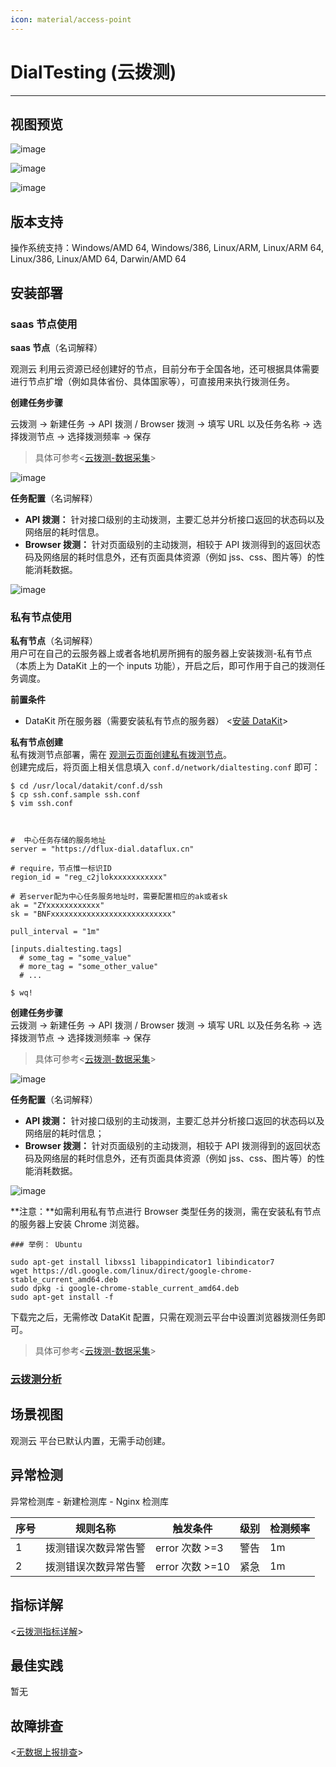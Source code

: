 ```yaml
---
icon: material/access-point
---
```


# DialTesting (云拨测)

---

## 视图预览

![image](../imgs/input-dialtesting-1.png)

![image](../imgs/input-dialtesting-2.png)

![image](../imgs/input-dialtesting-3.png)

## 版本支持

操作系统支持：Windows/AMD 64, Windows/386, Linux/ARM, Linux/ARM 64, Linux/386, Linux/AMD 64, Darwin/AMD 64

## 安装部署

### saas 节点使用

**saas 节点**（名词解释）

观测云 利用云资源已经创建好的节点，目前分布于全国各地，还可根据具体需要进行节点扩增（例如具体省份、具体国家等），可直接用来执行拨测任务。

**创建任务步骤**

云拨测 -> 新建任务 -> API 拨测 / Browser 拨测 -> 填写 URL 以及任务名称 -> 选择拨测节点 -> 选择拨测频率 -> 保存
> 具体可参考<[云拨测-数据采集](../../../usability-monitoring/dialingtest-task/)>

![image](../imgs/input-dialtesting-5.png)

**任务配置**（名词解释）<br />

- **API 拨测：** 针对接口级别的主动拨测，主要汇总并分析接口返回的状态码以及网络层的耗时信息。
- **Browser 拨测：** 针对页面级别的主动拨测，相较于 API 拨测得到的返回状态码及网络层的耗时信息外，还有页面具体资源（例如 jss、css、图片等）的性能消耗数据。

![image](../imgs/input-dialtesting-4.png)


### 私有节点使用

**私有节点**（名词解释）<br />
用户可在自己的云服务器上或者各地机房所拥有的服务器上安装拨测-私有节点（本质上为 DataKit 上的一个 inputs 功能），开启之后，即可作用于自己的拨测任务调度。

**前置条件**

- DataKit 所在服务器（需要安装私有节点的服务器） <[安装 DataKit](../../datakit/datakit-install.md)>

**私有节点创建**<br />
私有拨测节点部署，需在 [观测云页面创建私有拨测节点](../../../usability-monitoring/self-node/)。<br />
创建完成后，将页面上相关信息填入 `conf.d/network/dialtesting.conf` 即可：

```
$ cd /usr/local/datakit/conf.d/ssh
$ cp ssh.conf.sample ssh.conf
$ vim ssh.conf



#  中心任务存储的服务地址
server = "https://dflux-dial.dataflux.cn"

# require，节点惟一标识ID
region_id = "reg_c2jlokxxxxxxxxxxx"

# 若server配为中心任务服务地址时，需要配置相应的ak或者sk
ak = "ZYxxxxxxxxxxxx"
sk = "BNFxxxxxxxxxxxxxxxxxxxxxxxxxxx"

pull_interval = "1m"

[inputs.dialtesting.tags]
  # some_tag = "some_value"
  # more_tag = "some_other_value"
  # ...

$ wq!
```

**创建任务步骤**<br />
云拨测 -> 新建任务 -> API 拨测 / Browser 拨测 -> 填写 URL 以及任务名称 -> 选择拨测节点 -> 选择拨测频率 -> 保存
> 具体可参考<[云拨测-数据采集](../../../usability-monitoring/dialingtest-task/)>

![image](../imgs/input-dialtesting-7.png)

**任务配置**（名词解释）

- **API 拨测：** 针对接口级别的主动拨测，主要汇总并分析接口返回的状态码以及网络层的耗时信息；
- **Browser 拨测：** 针对页面级别的主动拨测，相较于 API 拨测得到的返回状态码及网络层的耗时信息外，还有页面具体资源（例如 jss、css、图片等）的性能消耗数据。

![image](../imgs/input-dialtesting-6.png)


**注意：**如需利用私有节点进行 Browser 类型任务的拨测，需在安装私有节点的服务器上安装 Chrome 浏览器。

```
### 举例： Ubuntu

sudo apt-get install libxss1 libappindicator1 libindicator7
wget https://dl.google.com/linux/direct/google-chrome-stable_current_amd64.deb
sudo dpkg -i google-chrome-stable_current_amd64.deb
sudo apt-get install -f
```

下载完之后，无需修改 DataKit 配置，只需在观测云平台中设置浏览器拨测任务即可。

> 具体可参考<[云拨测-数据采集](../../../usability-monitoring/dialingtest-task/)>

### [云拨测分析](../../usability-monitoring/explorer.md)

## 场景视图

观测云 平台已默认内置，无需手动创建。

## 异常检测

异常检测库 - 新建检测库 - Nginx 检测库

| 序号 | 规则名称             | 触发条件        | 级别 | 检测频率 |
| ---- | -------------------- | --------------- | ---- | -------- |
| 1    | 拨测错误次数异常告警 | error 次数 >=3  | 警告 | 1m       |
| 2    | 拨测错误次数异常告警 | error 次数 >=10 | 紧急 | 1m       |

## 指标详解

<[云拨测指标详解](/datakit/dialtesting#measurements)>

## 最佳实践

暂无

## 故障排查

<[无数据上报排查](../../datakit/why-no-data.md)>
